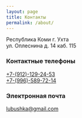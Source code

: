 ```yaml
---
layout: page
title: Контакты
permalink: /about/
---
```


Республика Коми г. Ухта <br>
ул. Оплеснина д. 14 каб. 115

### Контактные телефоны

[+7-(912)-129-24-53](tel:+79121292453) <br>
[+7-(996)-589-72-14](tel:+79965897214)

### Электронная почта

[lubushka@gmail.com](mailto:lubushka@gmail.com)